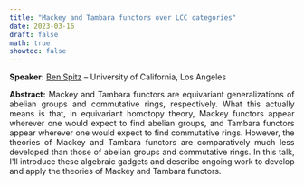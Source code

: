 ```yaml
---
title: "Mackey and Tambara functors over LCC categories"
date: 2023-03-16
draft: false
math: true
showtoc: false
---
```


**Speaker:** [Ben Spitz](https://www.math.ucla.edu/~benspitz/) – University of California, Los Angeles

**Abstract:** Mackey and Tambara functors are equivariant generalizations of abelian groups and commutative rings, respectively. What this actually means is that, in equivariant homotopy theory, Mackey functors appear wherever one would expect to find abelian groups, and Tambara functors appear wherever one would expect to find commutative rings. However, the theories of Mackey and Tambara functors are comparatively much less developed than those of abelian groups and commutative rings. In this talk, I'll introduce these algebraic gadgets and describe ongoing work to develop and apply the theories of Mackey and Tambara functors.


<style>body {text-align: justify}</style>
